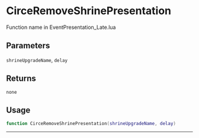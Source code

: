 # CirceRemoveShrinePresentation
Function name in EventPresentation_Late.lua
## Parameters
`shrineUpgradeName`, `delay`
## Returns
`none`
## Usage
```lua
function CirceRemoveShrinePresentation(shrineUpgradeName, delay)
```
---
